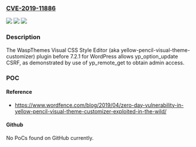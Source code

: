 ### [CVE-2019-11886](https://cve.mitre.org/cgi-bin/cvename.cgi?name=CVE-2019-11886)
![](https://img.shields.io/static/v1?label=Product&message=n%2Fa&color=blue)
![](https://img.shields.io/static/v1?label=Version&message=n%2Fa&color=blue)
![](https://img.shields.io/static/v1?label=Vulnerability&message=n%2Fa&color=brighgreen)

### Description

The WaspThemes Visual CSS Style Editor (aka yellow-pencil-visual-theme-customizer) plugin before 7.2.1 for WordPress allows yp_option_update CSRF, as demonstrated by use of yp_remote_get to obtain admin access.

### POC

#### Reference
- https://www.wordfence.com/blog/2019/04/zero-day-vulnerability-in-yellow-pencil-visual-theme-customizer-exploited-in-the-wild/

#### Github
No PoCs found on GitHub currently.


